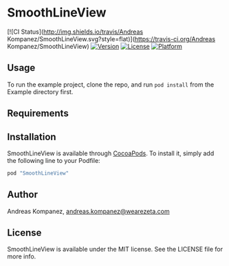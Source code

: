 # SmoothLineView

[![CI Status](http://img.shields.io/travis/Andreas Kompanez/SmoothLineView.svg?style=flat)](https://travis-ci.org/Andreas Kompanez/SmoothLineView)
[![Version](https://img.shields.io/cocoapods/v/SmoothLineView.svg?style=flat)](http://cocoapods.org/pods/SmoothLineView)
[![License](https://img.shields.io/cocoapods/l/SmoothLineView.svg?style=flat)](http://cocoapods.org/pods/SmoothLineView)
[![Platform](https://img.shields.io/cocoapods/p/SmoothLineView.svg?style=flat)](http://cocoapods.org/pods/SmoothLineView)

## Usage

To run the example project, clone the repo, and run `pod install` from the Example directory first.

## Requirements

## Installation

SmoothLineView is available through [CocoaPods](http://cocoapods.org). To install
it, simply add the following line to your Podfile:

```ruby
pod "SmoothLineView"
```

## Author

Andreas Kompanez, andreas.kompanez@wearezeta.com

## License

SmoothLineView is available under the MIT license. See the LICENSE file for more info.
